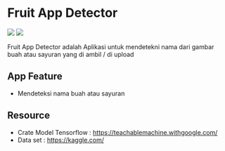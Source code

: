 # Fruit App Detector

<p>
  <img  src="https://i.ibb.co/2NMfkqt/Screenshot-2020-10-20-12-38-13-522-com-example-fruit-vegetable-detector.jpg"/>
  <img  src="https://i.ibb.co/KF269Wt/Screenshot-2020-10-20-12-38-24-322-com-example-fruit-vegetable-detector.jpg"/>
</p>

Fruit App Detector adalah Aplikasi untuk mendetekni nama dari gambar buah atau sayuran yang di ambil / di upload

## App Feature
   * Mendeteksi nama buah atau sayuran
   
   
## Resource
   * Crate Model Tensorflow       : https://teachablemachine.withgoogle.com/
   * Data set                     : https://kaggle.com/
